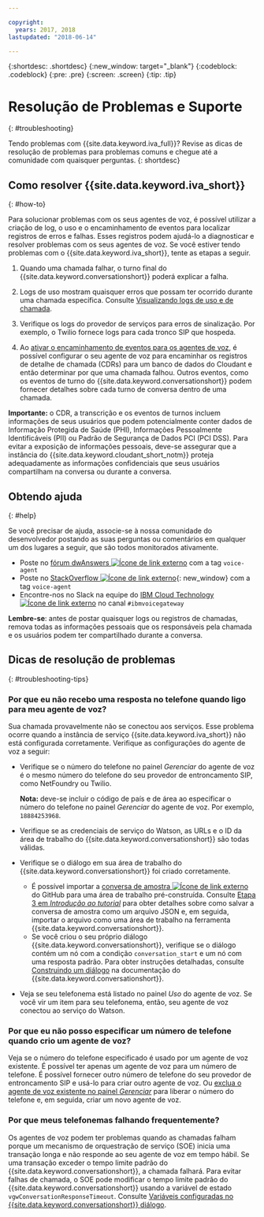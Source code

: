 ```yaml
---

copyright:
  years: 2017, 2018
lastupdated: "2018-06-14"

---
```


{:shortdesc: .shortdesc}
{:new_window: target="_blank"}
{:codeblock: .codeblock}
{:pre: .pre}
{:screen: .screen}
{:tip: .tip}

# Resolução de Problemas e Suporte
{: #troubleshooting}

Tendo problemas com {{site.data.keyword.iva_full}}? Revise as dicas de resolução de problemas para problemas comuns e chegue até a comunidade com quaisquer perguntas.
{: shortdesc}

## Como resolver {{site.data.keyword.iva_short}}
{: #how-to}

Para solucionar problemas com os seus agentes de voz, é possível utilizar a criação de log, o uso e o encaminhamento de
eventos para localizar registros de erros e falhas. Esses registros podem ajudá-lo a diagnosticar e resolver problemas com os seus
agentes de voz. Se você estiver tendo problemas com o {{site.data.keyword.iva_short}}, tente as etapas a seguir.

1. Quando uma chamada falhar, o turno final do {{site.data.keyword.conversationshort}} poderá explicar a falha.

1. Logs de uso mostram quaisquer erros que possam ter ocorrido durante uma chamada específica. Consulte [Visualizando logs de uso e de chamada](logging.html).

1. Verifique os logs do provedor de serviços para erros de sinalização. Por exemplo, o Twilio fornece logs para cada tronco SIP
que hospeda.

1. Ao [ativar o encaminhamento de eventos para os agentes de voz](event-forwarding.html), é possível
configurar o seu agente de voz para encaminhar os registros de detalhe de chamada (CDRs) para um banco de dados do
Cloudant e então determinar por que uma chamada falhou. Outros eventos, como os eventos de turno do
{{site.data.keyword.conversationshort}} podem fornecer detalhes sobre cada turno de conversa dentro de uma chamada.

**Importante:** o CDR, a transcrição e os eventos de turnos incluem informações de seus usuários que podem potencialmente conter dados de Informação Protegida de Saúde (PHI), Informações Pessoalmente Identificáveis (PII) ou Padrão de Segurança de Dados PCI (PCI DSS). Para evitar a exposição de informações pessoais, deve-se assegurar que a instância do {{site.data.keyword.cloudant_short_notm}} proteja adequadamente as informações confidenciais que seus usuários compartilham na conversa ou durante a conversa.


## Obtendo ajuda
{: #help}

Se você precisar de ajuda, associe-se à nossa comunidade do desenvolvedor postando as suas perguntas ou comentários em
qualquer um dos lugares a seguir, que são todos monitorados ativamente.

* Poste no [fórum dwAnswers ![Ícone de link externo](../../icons/launch-glyph.svg "Ícone de link externo")](https://developer.ibm.com/answers/topics/voice-agent/) com a tag `voice-agent`
* Poste no [StackOverflow ![Ícone de link externo](../../icons/launch-glyph.svg "Ícone de link externo")](http://stackoverflow.com/questions/tagged/voice-agent){: new_window} com a tag `voice-agent`
* Encontre-nos no Slack na equipe do [IBM Cloud Technology ![Ícone de link externo](../../icons/launch-glyph.svg "Ícone de link externo")](https://slack-invite-ibm-cloud-tech.mybluemix.net/) no canal `#ibmvoicegateway`

**Lembre-se**: antes de postar quaisquer logs ou registros de chamadas, remova todas as informações pessoais
que os responsáveis pela chamada e os usuários podem ter compartilhado durante a conversa.

## Dicas de resolução de problemas
{: #troubleshooting-tips}

### Por que eu não recebo uma resposta no telefone quando ligo para meu agente de voz?

Sua chamada provavelmente não se conectou aos serviços. Esse problema ocorre quando a instância de serviço {{site.data.keyword.iva_short}} não está configurada corretamente. Verifique as configurações do agente de voz a seguir:

* Verifique se o número do telefone no painel _Gerenciar_ do agente de voz é o mesmo número do telefone do
seu provedor de entroncamento SIP, como NetFoundry ou Twilio.

   **Nota:** deve-se incluir o código de país e de área ao especificar o número do telefone no
painel _Gerenciar_ do agente de voz. Por exemplo, `18884253968`.

* Verifique se as credenciais de serviço do Watson, as URLs e o ID da área de trabalho do {{site.data.keyword.conversationshort}} são todas válidas.
* Verifique se o diálogo em sua área de trabalho do {{site.data.keyword.conversationshort}} foi criado corretamente.
  * É possível importar a [conversa de amostra ![Ícone de link externo](../../icons/launch-glyph.svg "Ícone de link externo")](https://github.com/WASdev/sample.voice.gateway/blob/master/conversation/voice-gateway-conversation-en.json) do GitHub para uma área de trabalho pré-construída. Consulte [Etapa 3 em *Introdução ao tutorial*](getting-started.html#step3) para obter detalhes sobre
como salvar a conversa de amostra como um arquivo JSON e, em seguida, importar o arquivo como uma área de trabalho na ferramenta {{site.data.keyword.conversationshort}}.
  * Se você criou o seu próprio diálogo {{site.data.keyword.conversationshort}}, verifique se o diálogo
contém um nó com a condição `conversation_start` e um nó com uma resposta padrão. Para obter instruções detalhadas, consulte [Construindo um diálogo](../conversation/dialog-build.html) na documentação do {{site.data.keyword.conversationshort}}.
* Veja se seu telefonema está listado no painel _Uso_ do agente de voz. Se você vir um item para seu telefonema, então, seu agente de voz conectou ao serviço do Watson.

### Por que eu não posso especificar um número de telefone quando crio um agente de voz?

Veja se o número do telefone especificado é usado por um agente de voz existente. É possível ter apenas um agente de voz para um número de telefone. 
É possível fornecer outro número de telefone do seu provedor de entroncamento SIP e usá-lo para criar outro agente de voz. Ou [exclua o agente de voz existente no painel _Gerenciar_](managing.html#delete_va) para liberar o
número do telefone e, em seguida, criar um novo agente de voz.

### Por que meus telefonemas falhando frequentemente?

Os agentes de voz podem ter problemas quando as chamadas falham porque um mecanismo de orquestração de serviço (SOE) inicia uma
transação longa e não responde ao seu agente de voz em tempo hábil. Se uma transação exceder o tempo limite padrão do
{{site.data.keyword.conversationshort}}, a chamada falhará. Para evitar falhas de chamada, o SOE pode modificar o
tempo limite padrão do {{site.data.keyword.conversationshort}} usando a variável de estado `vgwConversationResponseTimeout`. Consulte [Variáveis configuradas no {{site.data.keyword.conversationshort}} diálogo](https://www.ibm.com/support/knowledgecenter/SS4U29/api.html#variables-conv).
